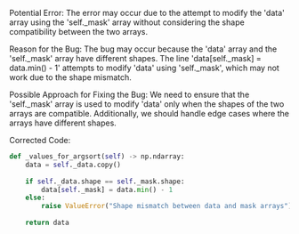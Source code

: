 Potential Error:
The error may occur due to the attempt to modify the 'data' array using the 'self._mask' array without considering the shape compatibility between the two arrays. 

Reason for the Bug:
The bug may occur because the 'data' array and the 'self._mask' array have different shapes. The line 'data[self._mask] = data.min() - 1' attempts to modify 'data' using 'self._mask', which may not work due to the shape mismatch.

Possible Approach for Fixing the Bug:
We need to ensure that the 'self._mask' array is used to modify 'data' only when the shapes of the two arrays are compatible. Additionally, we should handle edge cases where the arrays have different shapes.

Corrected Code:
```python
def _values_for_argsort(self) -> np.ndarray:
    data = self._data.copy()
    
    if self._data.shape == self._mask.shape:
        data[self._mask] = data.min() - 1
    else:
        raise ValueError("Shape mismatch between data and mask arrays")
    
    return data
```